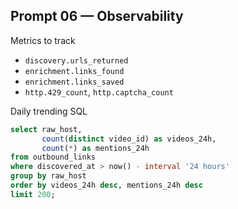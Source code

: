 ## Prompt 06 — Observability

Metrics to track
- `discovery.urls_returned`
- `enrichment.links_found`
- `enrichment.links_saved`
- `http.429_count`, `http.captcha_count`

Daily trending SQL
```sql
select raw_host,
       count(distinct video_id) as videos_24h,
       count(*) as mentions_24h
from outbound_links
where discovered_at > now() - interval '24 hours'
group by raw_host
order by videos_24h desc, mentions_24h desc
limit 200;
```

